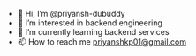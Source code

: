 - 👋 Hi, I’m @priyansh-dubuddy
- 👀 I’m interested in backend engineering
- 🌱 I’m currently learning backend services
- 📫 How to reach me priyanshkp01@gmail.com

<!---
priyansh-dubuddy/priyansh-dubuddy is a ✨ special ✨ repository because its `README.md` (this file) appears on your GitHub profile.
You can click the Preview link to take a look at your changes.
--->
